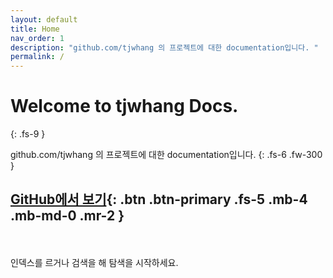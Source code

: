 ```yaml
---
layout: default
title: Home
nav_order: 1
description: "github.com/tjwhang 의 프로젝트에 대한 documentation입니다. "
permalink: /
---
```


# Welcome to tjwhang Docs.
{: .fs-9 }

github.com/tjwhang 의 프로젝트에 대한 documentation입니다. 
{: .fs-6 .fw-300 }

[GitHub에서 보기](https://github.io/tjwhang/docs){: .btn .btn-primary .fs-5 .mb-4 .mb-md-0 .mr-2 }
---
<br><br>
인덱스를 르거나 검색을 해 탐색을 시작하세요. 
